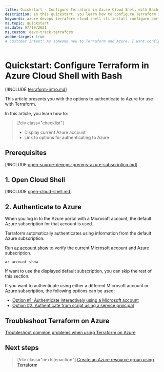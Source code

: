```yaml
---
title: Quickstart - Configure Terraform in Azure Cloud Shell with Bash
description: In this quickstart, you learn how to configure Terraform in Azure Cloud Shell with Bash
keywords: azure devops terraform cloud shell cli install configure portal interactive login rbac service principal automated script
ms.topic: quickstart
ms.date: 07/19/2021
ms.custom: devx-track-terraform
adobe-target: true
# Customer intent: As someone new to Terraform and Azure, I want configure Terraform in Azure Cloud Shell using the Bash environment.
---
```


# Quickstart: Configure Terraform in Azure Cloud Shell with Bash
 
[!INCLUDE [terraform-intro.md](includes/terraform-intro.md)]

This article presents you with the options to authenticate to Azure for use with Terraform.

In this article, you learn how to:
> [!div class="checklist"]
> * Display current Azure account
> * Link to options for authenticating to Azure

## Prerequisites

[!INCLUDE [open-source-devops-prereqs-azure-subscription.md](../includes/open-source-devops-prereqs-azure-subscription.md)]

## 1. Open Cloud Shell

[!INCLUDE [open-cloud-shell.md](../includes/open-cloud-shell.md)]

## 2. Authenticate to Azure

When you log in to the Azure portal with a Microsoft account, the default Azure subscription for that account is used.

Terraform automatically authenticates using information from the default Azure subscription.

Run [az account show](/cli/azure/account?#az_account_show) to verify the current Microsoft account and Azure subscription.

```azurecli
az account show
```

If want to use the displayed default subscription, you can skip the rest of this section.

If you want to authenticate using either a different Microsoft account or Azure subscription, the following options can be used:

- [Option #1: Authenticate interactively using a Microsoft account](authenticate-interactive.md#2-log-in-to-azure-using-a-microsoft-account)
- [Option #2: Authenticate from script using a service principal](authenticate-script.md#2-create-a-service-principal)

## Troubleshoot Terraform on Azure

[Troubleshoot common problems when using Terraform on Azure](troubleshoot.md)

## Next steps

> [!div class="nextstepaction"]
> [Create an Azure resource group using Terraform](./create-resource-group#2-create-an-azure-resource-group)
